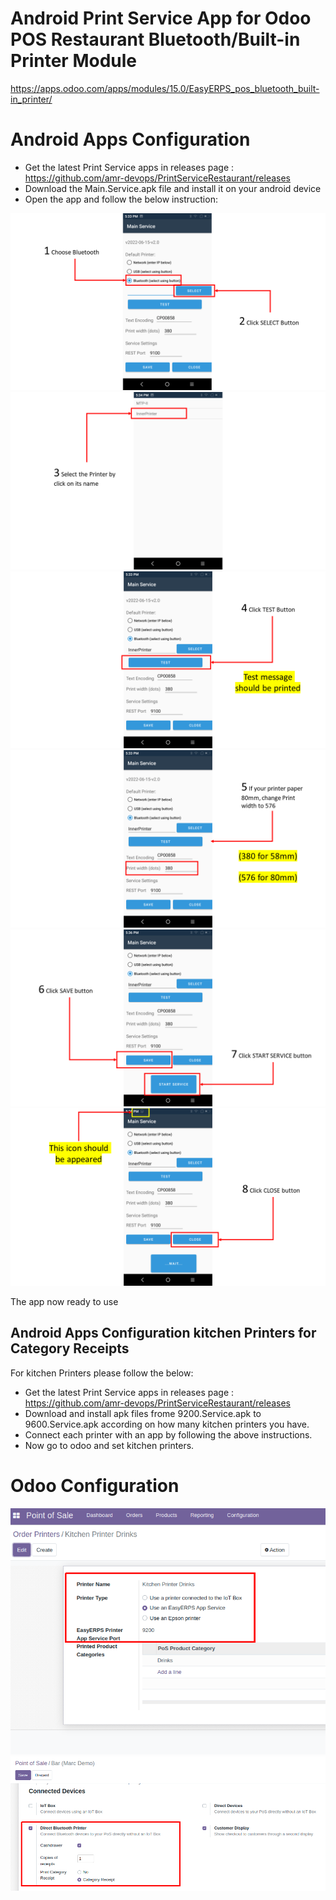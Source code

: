 # Android Print Service App for Odoo POS Restaurant Bluetooth/Built-in Printer Module

https://apps.odoo.com/apps/modules/15.0/EasyERPS_pos_bluetooth_built-in_printer/

# <a name="Android Apps Configuration"></a>Android Apps Configuration

- Get the latest Print Service apps in releases page :
  https://github.com/amr-devops/PrintServiceRestaurant/releases
- Download the Main.Service.apk file and install it on your android device
- Open the app and follow the below instruction:

 <img src="https://github.com/amr-devops/PrintServiceRestaurant/blob/main/PrintServiceDec/1.PNG">
 
 <img src="https://github.com/amr-devops/PrintServiceRestaurant/blob/main/PrintServiceDec/2.PNG">
 
 <img src="https://github.com/amr-devops/PrintServiceRestaurant/blob/main/PrintServiceDec/3.PNG">
 
 <img src="https://github.com/amr-devops/PrintServiceRestaurant/blob/main/PrintServiceDec/4.PNG">
 
 <img src="https://github.com/amr-devops/PrintServiceRestaurant/blob/main/PrintServiceDec/5.PNG">
 
 <img src="https://github.com/amr-devops/PrintServiceRestaurant/blob/main/PrintServiceDec/6.PNG">
  
The app now ready to use

 ## <a name="Android Apps Configuration kitchen Printers for Category Receipts"></a>Android Apps Configuration kitchen Printers for Category Receipts 
 
For kitchen Printers please follow the below:
- Get the latest Print Service apps in releases page :
  https://github.com/amr-devops/PrintServiceRestaurant/releases
- Download and install apk files frome 9200.Service.apk to 9600.Service.apk according on how many kitchen printers you have.
- Connect each printer with an app by following the above instructions.
- Now go to odoo and set kitchen printers.


# <a name="Odoo Configuration"></a>Odoo Configuration

  <img src="https://github.com/amr-devops/PrintServiceRestaurant/blob/main/PrintServiceDec/8.png">


 <img src="https://github.com/amr-devops/PrintServiceRestaurant/blob/main/PrintServiceDec/7.png">
 

 
